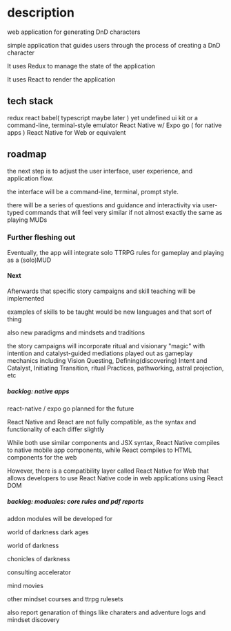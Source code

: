 # description
web application for generating DnD characters

simple application that guides users through the process of creating a DnD character

It uses Redux to manage the state of the application

It uses React to render the application

## tech stack

redux
react
babel( typescript maybe later )
yet undefined ui kit or a command-line, terminal-style emulator
React Native w/ Expo go ( for native apps )
React Native for Web or equivalent

## roadmap

the next step is to adjust the user interface, user experience, and application flow.

the interface will be a command-line, terminal, prompt style.

there will be a series of questions and guidance and interactivity via user-typed commands that will feel very similar if not almost exactly the same as playing MUDs

### Further fleshing out

Eventually, the app will integrate solo TTRPG rules for gameplay and playing as a (solo)MUD

#### Next

Afterwards that specific story campaigns and skill teaching will be implemented

examples of skills to be taught would be new languages and that sort of thing

also new paradigms and mindsets and traditions

the story campaigns will incorporate ritual and visionary "magic" with intention and catalyst-guided mediations played out as gameplay mechanics including Vision Questing, Defining(discovering) Intent and Catalyst, Initiating Transition, ritual Practices, pathworking, astral projection, etc

##### backlog: native apps

react-native / expo go planned for the future

React Native and React are not fully compatible, as the syntax and functionality of each differ slightly

While both use similar components and JSX syntax, React Native compiles to native mobile app components, while React compiles to HTML components for the web

However, there is a compatibility layer called React Native for Web that allows developers to use React Native code in web applications using React DOM

##### backlog: moduales: core rules and pdf reports

addon modules will be developed for

world of darkness dark ages

world of darkness

chonicles of darkness

consulting accelerator

mind movies

other mindset courses and ttrpg rulesets

also report genaration of things like charaters and adventure logs and mindset discovery